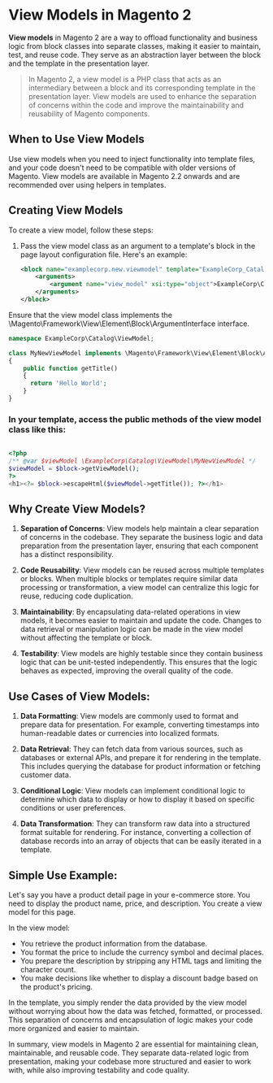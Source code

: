 # View Models in Magento 2

**View models** in Magento 2 are a way to offload functionality and business logic from block classes into separate classes, making it easier to maintain, test, and reuse code. They serve as an abstraction layer between the block and the template in the presentation layer.


> In Magento 2, a view model is a PHP class that acts as an intermediary between a block and its corresponding template in the presentation layer. View models are used to enhance the separation of concerns within the code and improve the maintainability and reusability of Magento components.


## When to Use View Models

Use view models when you need to inject functionality into template files, and your code doesn't need to be compatible with older versions of Magento. View models are available in Magento 2.2 onwards and are recommended over using helpers in templates.

## Creating View Models

To create a view model, follow these steps:

1. Pass the view model class as an argument to a template's block in the page layout configuration file. Here's an example:

   ```xml
   <block name="examplecorp.new.viewmodel" template="ExampleCorp_Catalog::example.phtml">
       <arguments>
           <argument name="view_model" xsi:type="object">ExampleCorp\Catalog\ViewModel\MyNewViewModel</argument>
       </arguments>
   </block>
   ```

Ensure that the view model class implements the \Magento\Framework\View\Element\Block\ArgumentInterface interface.

```php
namespace ExampleCorp\Catalog\ViewModel;

class MyNewViewModel implements \Magento\Framework\View\Element\Block\ArgumentInterface
{
    public function getTitle()
    {
      return 'Hello World';
    }
}
```

### In your template, access the public methods of the view model class like this:

```php

<?php
/** @var $viewModel \ExampleCorp\Catalog\ViewModel\MyNewViewModel */
$viewModel = $block->getViewModel();
?>
<h1><?= $block->escapeHtml($viewModel->getTitle()); ?></h1>
```

## Why Create View Models?

1. **Separation of Concerns**: View models help maintain a clear separation of concerns in the codebase. They separate the business logic and data preparation from the presentation layer, ensuring that each component has a distinct responsibility.

2. **Code Reusability**: View models can be reused across multiple templates or blocks. When multiple blocks or templates require similar data processing or transformation, a view model can centralize this logic for reuse, reducing code duplication.

3. **Maintainability**: By encapsulating data-related operations in view models, it becomes easier to maintain and update the code. Changes to data retrieval or manipulation logic can be made in the view model without affecting the template or block.

4. **Testability**: View models are highly testable since they contain business logic that can be unit-tested independently. This ensures that the logic behaves as expected, improving the overall quality of the code.

## Use Cases of View Models:

1. **Data Formatting**: View models are commonly used to format and prepare data for presentation. For example, converting timestamps into human-readable dates or currencies into localized formats.

2. **Data Retrieval**: They can fetch data from various sources, such as databases or external APIs, and prepare it for rendering in the template. This includes querying the database for product information or fetching customer data.

3. **Conditional Logic**: View models can implement conditional logic to determine which data to display or how to display it based on specific conditions or user preferences.

4. **Data Transformation**: They can transform raw data into a structured format suitable for rendering. For instance, converting a collection of database records into an array of objects that can be easily iterated in a template.

## Simple Use Example:

Let's say you have a product detail page in your e-commerce store. You need to display the product name, price, and description. You create a view model for this page.

In the view model:

- You retrieve the product information from the database.
- You format the price to include the currency symbol and decimal places.
- You prepare the description by stripping any HTML tags and limiting the character count.
- You make decisions like whether to display a discount badge based on the product's pricing.

In the template, you simply render the data provided by the view model without worrying about how the data was fetched, formatted, or processed. This separation of concerns and encapsulation of logic makes your code more organized and easier to maintain.

In summary, view models in Magento 2 are essential for maintaining clean, maintainable, and reusable code. They separate data-related logic from presentation, making your codebase more structured and easier to work with, while also improving testability and code quality.
